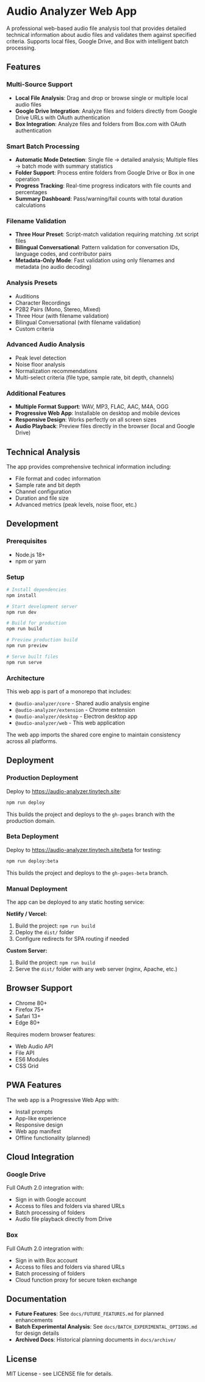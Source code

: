 # Audio Analyzer Web App

A professional web-based audio file analysis tool that provides detailed technical information about audio files and validates them against specified criteria. Supports local files, Google Drive, and Box with intelligent batch processing.

## Features

### Multi-Source Support
- **Local File Analysis**: Drag and drop or browse single or multiple local audio files
- **Google Drive Integration**: Analyze files and folders directly from Google Drive URLs with OAuth authentication
- **Box Integration**: Analyze files and folders from Box.com with OAuth authentication

### Smart Batch Processing
- **Automatic Mode Detection**: Single file → detailed analysis; Multiple files → batch mode with summary statistics
- **Folder Support**: Process entire folders from Google Drive or Box in one operation
- **Progress Tracking**: Real-time progress indicators with file counts and percentages
- **Summary Dashboard**: Pass/warning/fail counts with total duration calculations

### Filename Validation
- **Three Hour Preset**: Script-match validation requiring matching .txt script files
- **Bilingual Conversational**: Pattern validation for conversation IDs, language codes, and contributor pairs
- **Metadata-Only Mode**: Fast validation using only filenames and metadata (no audio decoding)

### Analysis Presets
- Auditions
- Character Recordings
- P2B2 Pairs (Mono, Stereo, Mixed)
- Three Hour (with filename validation)
- Bilingual Conversational (with filename validation)
- Custom criteria

### Advanced Audio Analysis
- Peak level detection
- Noise floor analysis
- Normalization recommendations
- Multi-select criteria (file type, sample rate, bit depth, channels)

### Additional Features
- **Multiple Format Support**: WAV, MP3, FLAC, AAC, M4A, OGG
- **Progressive Web App**: Installable on desktop and mobile devices
- **Responsive Design**: Works perfectly on all screen sizes
- **Audio Playback**: Preview files directly in the browser (local and Google Drive)

## Technical Analysis

The app provides comprehensive technical information including:

- File format and codec information
- Sample rate and bit depth
- Channel configuration
- Duration and file size
- Advanced metrics (peak levels, noise floor, etc.)

## Development

### Prerequisites

- Node.js 18+
- npm or yarn

### Setup

```bash
# Install dependencies
npm install

# Start development server
npm run dev

# Build for production
npm run build

# Preview production build
npm run preview

# Serve built files
npm run serve
```

### Architecture

This web app is part of a monorepo that includes:

- `@audio-analyzer/core` - Shared audio analysis engine
- `@audio-analyzer/extension` - Chrome extension
- `@audio-analyzer/desktop` - Electron desktop app
- `@audio-analyzer/web` - This web application

The web app imports the shared core engine to maintain consistency across all platforms.

## Deployment

### Production Deployment

Deploy to https://audio-analyzer.tinytech.site:

```bash
npm run deploy
```

This builds the project and deploys to the `gh-pages` branch with the production domain.

### Beta Deployment

Deploy to https://audio-analyzer.tinytech.site/beta for testing:

```bash
npm run deploy:beta
```

This builds the project and deploys to the `gh-pages-beta` branch.

### Manual Deployment

The app can be deployed to any static hosting service:

**Netlify / Vercel:**
1. Build the project: `npm run build`
2. Deploy the `dist/` folder
3. Configure redirects for SPA routing if needed

**Custom Server:**
1. Build the project: `npm run build`
2. Serve the `dist/` folder with any web server (nginx, Apache, etc.)

## Browser Support

- Chrome 80+
- Firefox 75+
- Safari 13+
- Edge 80+

Requires modern browser features:
- Web Audio API
- File API
- ES6 Modules
- CSS Grid

## PWA Features

The web app is a Progressive Web App with:

- Install prompts
- App-like experience
- Responsive design
- Web app manifest
- Offline functionality (planned)

## Cloud Integration

### Google Drive

Full OAuth 2.0 integration with:
- Sign in with Google account
- Access to files and folders via shared URLs
- Batch processing of folders
- Audio file playback directly from Drive

### Box

Full OAuth 2.0 integration with:
- Sign in with Box account
- Access to files and folders via shared URLs
- Batch processing of folders
- Cloud function proxy for secure token exchange

## Documentation

- **Future Features**: See `docs/FUTURE_FEATURES.md` for planned enhancements
- **Batch Experimental Analysis**: See `docs/BATCH_EXPERIMENTAL_OPTIONS.md` for design details
- **Archived Docs**: Historical planning documents in `docs/archive/`

## License

MIT License - see LICENSE file for details.